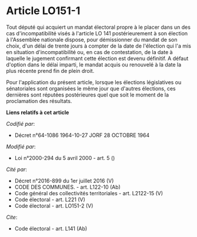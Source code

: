 # Article LO151-1

Tout député qui acquiert un mandat électoral propre à le placer dans un des cas d'incompatibilité visés à l'article LO 141
postérieurement à son élection à l'Assemblée nationale dispose, pour démissionner du mandat de son choix, d'un délai de
trente jours à compter de la date de l'élection qui l'a mis en situation d'incompatibilité ou, en cas de contestation, de la
date à laquelle le jugement confirmant cette élection est devenu définitif. A défaut d'option dans le délai imparti, le
mandat acquis ou renouvelé à la date la plus récente prend fin de plein droit.

Pour l'application du présent article, lorsque les élections législatives ou sénatoriales sont organisées le même jour que
d'autres élections, ces dernières sont réputées postérieures quel que soit le moment de la proclamation des résultats.

**Liens relatifs à cet article**

_Codifié par_:

  - Décret n°64-1086 1964-10-27 JORF 28 OCTOBRE 1964

_Modifié par_:

  - Loi n°2000-294 du 5 avril 2000 - art. 5 ()

_Cité par_:

  - Décret n°2016-899 du 1er juillet 2016 (V)
  - CODE DES COMMUNES. - art. L122-10 (Ab)
  - Code général des collectivités territoriales - art. L2122-15 (V)
  - Code électoral - art. L221 (V)
  - Code électoral - art. LO151-2 (V)

_Cite_:

  - Code électoral - art. L141 (Ab)
